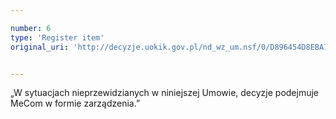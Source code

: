 ```yaml
---

number: 6
type: 'Register item'
original_uri: 'http://decyzje.uokik.gov.pl/nd_wz_um.nsf/0/D896454D8EBA72BDC12572DD003293B2?OpenDocument'


---
```


„W sytuacjach nieprzewidzianych w niniejszej Umowie, decyzje podejmuje MeCom w formie zarządzenia.”
